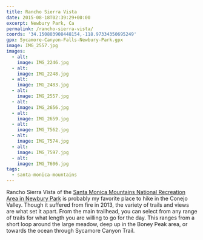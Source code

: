 ```yaml
---
title: Rancho Sierra Vista
date: 2015-08-18T02:39:29+00:00
excerpt: Newbury Park, Ca
permalink: /rancho-sierra-vista/
coords: '34.150803908448154,-118.97334350695249'
gpx: Sycamore-Canyon-Falls-Newbury-Park.gpx
image: IMG_2557.jpg
images:
  - alt: 
    image: IMG_2246.jpg
  - alt: 
    image: IMG_2248.jpg
  - alt: 
    image: IMG_2483.jpg
  - alt: 
    image: IMG_2557.jpg
  - alt: 
    image: IMG_2656.jpg
  - alt: 
    image: IMG_2659.jpg
  - alt: 
    image: IMG_7562.jpg
  - alt: 
    image: IMG_7574.jpg
  - alt: 
    image: IMG_7597.jpg
  - alt: 
    image: IMG_7606.jpg
tags:
  - santa-monica-mountains
---
```

Rancho Sierra Vista of the <a href="http://www.nps.gov/samo/planyourvisit/Rancho-Sierra-Vista.htm">Santa Monica Mountains National Recreation Area in Newbury Park</a> is probably my favorite place to hike in the Conejo Valley. Though it suffered from fire in 2013, the variety of trails and views are what set it apart. From the main trailhead, you can select from any range of trails for what length you are willing to go for the day. This ranges from a short loop around the large meadow, deep up in the Boney Peak area, or towards the ocean through Sycamore Canyon Trail.




